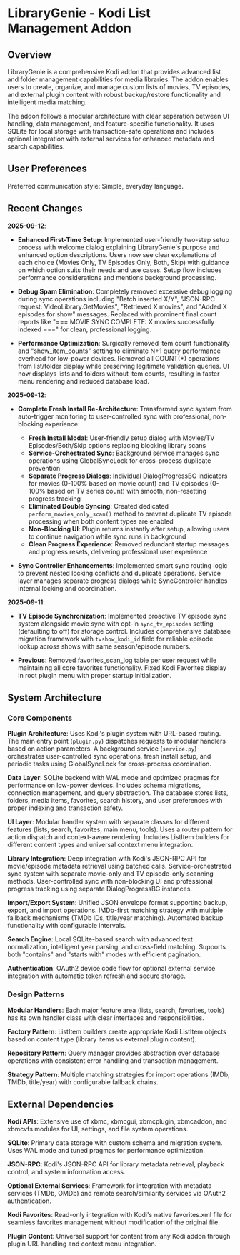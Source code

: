 # LibraryGenie - Kodi List Management Addon

## Overview

LibraryGenie is a comprehensive Kodi addon that provides advanced list and folder management capabilities for media libraries. The addon enables users to create, organize, and manage custom lists of movies, TV episodes, and external plugin content with robust backup/restore functionality and intelligent media matching.

The addon follows a modular architecture with clear separation between UI handling, data management, and feature-specific functionality. It uses SQLite for local storage with transaction-safe operations and includes optional integration with external services for enhanced metadata and search capabilities.

## User Preferences

Preferred communication style: Simple, everyday language.

## Recent Changes

**2025-09-12**: 
- **Enhanced First-Time Setup**: Implemented user-friendly two-step setup process with welcome dialog explaining LibraryGenie's purpose and enhanced option descriptions. Users now see clear explanations of each choice (Movies Only, TV Episodes Only, Both, Skip) with guidance on which option suits their needs and use cases. Setup flow includes performance considerations and mentions background processing.

- **Debug Spam Elimination**: Completely removed excessive debug logging during sync operations including "Batch inserted X/Y", "JSON-RPC request: VideoLibrary.GetMovies", "Retrieved X movies", and "Added X episodes for show" messages. Replaced with prominent final count reports like "=== MOVIE SYNC COMPLETE: X movies successfully indexed ===" for clean, professional logging.

- **Performance Optimization**: Surgically removed item count functionality and "show_item_counts" setting to eliminate N+1 query performance overhead for low-power devices. Removed all COUNT(*) operations from list/folder display while preserving legitimate validation queries. UI now displays lists and folders without item counts, resulting in faster menu rendering and reduced database load.

**2025-09-12**: 
- **Complete Fresh Install Re-Architecture**: Transformed sync system from auto-trigger monitoring to user-controlled sync with professional, non-blocking experience:
  - **Fresh Install Modal**: User-friendly setup dialog with Movies/TV Episodes/Both/Skip options replacing blocking library scans
  - **Service-Orchestrated Sync**: Background service manages sync operations using GlobalSyncLock for cross-process duplicate prevention
  - **Separate Progress Dialogs**: Individual DialogProgressBG indicators for movies (0-100% based on movie count) and TV episodes (0-100% based on TV series count) with smooth, non-resetting progress tracking
  - **Eliminated Double Syncing**: Created dedicated `perform_movies_only_scan()` method to prevent duplicate TV episode processing when both content types are enabled
  - **Non-Blocking UI**: Plugin returns instantly after setup, allowing users to continue navigation while sync runs in background
  - **Clean Progress Experience**: Removed redundant startup messages and progress resets, delivering professional user experience

- **Sync Controller Enhancements**: Implemented smart sync routing logic to prevent nested locking conflicts and duplicate operations. Service layer manages separate progress dialogs while SyncController handles internal locking and coordination.

**2025-09-11**: 
- **TV Episode Synchronization**: Implemented proactive TV episode sync system alongside movie sync with opt-in `sync_tv_episodes` setting (defaulting to off) for storage control. Includes comprehensive database migration framework with `tvshow_kodi_id` field for reliable episode lookup across shows with same season/episode numbers.

- **Previous**: Removed favorites_scan_log table per user request while maintaining all core favorites functionality. Fixed Kodi Favorites display in root plugin menu with proper startup initialization.

## System Architecture

### Core Components

**Plugin Architecture**: Uses Kodi's plugin system with URL-based routing. The main entry point (`plugin.py`) dispatches requests to modular handlers based on action parameters. A background service (`service.py`) orchestrates user-controlled sync operations, fresh install setup, and periodic tasks using GlobalSyncLock for cross-process coordination.

**Data Layer**: SQLite backend with WAL mode and optimized pragmas for performance on low-power devices. Includes schema migrations, connection management, and query abstraction. The database stores lists, folders, media items, favorites, search history, and user preferences with proper indexing and transaction safety.

**UI Layer**: Modular handler system with separate classes for different features (lists, search, favorites, main menu, tools). Uses a router pattern for action dispatch and context-aware rendering. Includes ListItem builders for different content types and universal context menu integration.

**Library Integration**: Deep integration with Kodi's JSON-RPC API for movie/episode metadata retrieval using batched calls. Service-orchestrated sync system with separate movie-only and TV episode-only scanning methods. User-controlled sync with non-blocking UI and professional progress tracking using separate DialogProgressBG instances.

**Import/Export System**: Unified JSON envelope format supporting backup, export, and import operations. IMDb-first matching strategy with multiple fallback mechanisms (TMDb IDs, title/year matching). Automated backup functionality with configurable intervals.

**Search Engine**: Local SQLite-based search with advanced text normalization, intelligent year parsing, and cross-field matching. Supports both "contains" and "starts with" modes with efficient pagination.

**Authentication**: OAuth2 device code flow for optional external service integration with automatic token refresh and secure storage.

### Design Patterns

**Modular Handlers**: Each major feature area (lists, search, favorites, tools) has its own handler class with clear interfaces and responsibilities.

**Factory Pattern**: ListItem builders create appropriate Kodi ListItem objects based on content type (library items vs external plugin content).

**Repository Pattern**: Query manager provides abstraction over database operations with consistent error handling and transaction management.

**Strategy Pattern**: Multiple matching strategies for import operations (IMDb, TMDb, title/year) with configurable fallback chains.

## External Dependencies

**Kodi APIs**: Extensive use of xbmc, xbmcgui, xbmcplugin, xbmcaddon, and xbmcvfs modules for UI, settings, and file system operations.

**SQLite**: Primary data storage with custom schema and migration system. Uses WAL mode and tuned pragmas for performance optimization.

**JSON-RPC**: Kodi's JSON-RPC API for library metadata retrieval, playback control, and system information access.

**Optional External Services**: Framework for integration with metadata services (TMDb, OMDb) and remote search/similarity services via OAuth2 authentication.

**Kodi Favorites**: Read-only integration with Kodi's native favorites.xml file for seamless favorites management without modification of the original file.

**Plugin Content**: Universal support for content from any Kodi addon through plugin URL handling and context menu integration.